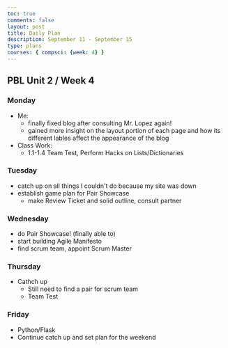 ```yaml
---
toc: true
comments: false
layout: post
title: Daily Plan 
description: September 11 - September 15
type: plans
courses: { compsci: {week: 4} }
---
```


## PBL Unit 2 / Week 4

### Monday
- Me:
    - finally fixed blog after consulting Mr. Lopez again!
    - gained more insight on the layout portion of each page and how its different lables affect the appearance of the blog
- Class Work:
    - 1.1-1.4 Team Test, Perform Hacks on Lists/Dictionaries

### Tuesday
- catch up on all things I couldn't do because my site was down
- establish game plan for Pair Showcase
    - make Review Ticket and solid outline, consult partner

### Wednesday
- do Pair Showcase! (finally able to)
- start building Agile Manifesto
- find scrum team, appoint Scrum Master

### Thursday
- Cathch up
    - Still need to find a pair for scrum team
    - Team Test

### Friday
- Python/Flask
- Continue catch up and set plan for the weekend
